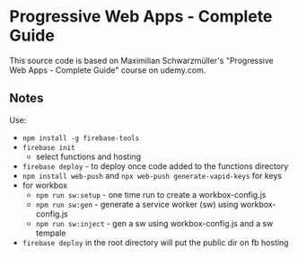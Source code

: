 # Progressive Web Apps - Complete Guide

This source code is based on Maximilian Schwarzmüller's
"Progressive Web Apps - Complete Guide" course on udemy.com.

## Notes

Use:

- `npm install -g firebase-tools`
- `firebase init`
  - select functions and hosting
- `firebase deploy` - to deploy once code added to the functions directory
- `npm install web-push` and `npx web-push generate-vapid-keys` for keys
- for workbox
  - `npm run sw:setup` - one time run to create a workbox-config.js
  - `npm run sw:gen` - generate a service worker (sw) using workbox-config.js
  - `npm run sw:inject` - gen a sw using workbox-config.js and a sw tempale
- `firebase deploy` in the root directory will put the public dir on fb hosting
